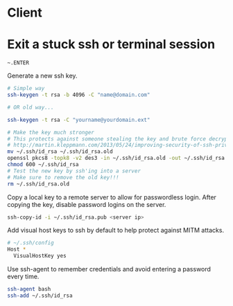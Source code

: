 # Client

# Exit a stuck ssh or terminal session
`~.ENTER`

Generate a new ssh key.

```bash
# Simple way
ssh-keygen -t rsa -b 4096 -C "name@domain.com"

# OR old way...

ssh-keygen -t rsa -C "yourname@yourdomain.ext"

# Make the key much stronger
# This protects against someone stealing the key and brute force decrypting it
# http://martin.kleppmann.com/2013/05/24/improving-security-of-ssh-private-keys.html
mv ~/.ssh/id_rsa ~/.ssh/id_rsa.old
openssl pkcs8 -topk8 -v2 des3 -in ~/.ssh/id_rsa.old -out ~/.ssh/id_rsa
chmod 600 ~/.ssh/id_rsa
# Test the new key by ssh'ing into a server
# Make sure to remove the old key!!!
rm ~/.ssh/id_rsa.old
```

Copy a local key to a remote server to allow for passwordless login.
After copying the key, disable password logins on the server.

```bash
ssh-copy-id -i ~/.ssh/id_rsa.pub <server ip>
```


Add visual host keys to ssh by default to help protect against MITM attacks.

```bash
# ~/.ssh/config
Host *
  VisualHostKey yes
```


Use ssh-agent to remember credentials and avoid entering a password every time.

```bash
ssh-agent bash
ssh-add ~/.ssh/id_rsa
```
